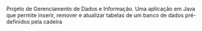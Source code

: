 Projeto de Gerenciamento de Dados e Informação. Uma aplicação em Java que permite inserir, remover e atualizar tabelas de um banco de dados pré-definidos pela cadeira
